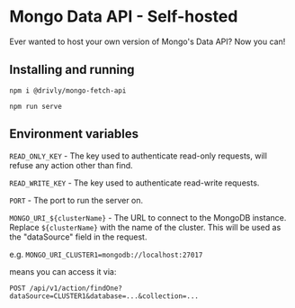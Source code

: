 # Mongo Data API - Self-hosted
Ever wanted to host your own version of Mongo's Data API? Now you can!

## Installing and running

`npm i @drivly/mongo-fetch-api`

`npm run serve`

## Environment variables

`READ_ONLY_KEY` - The key used to authenticate read-only requests, will refuse any action other than find.

`READ_WRITE_KEY` - The key used to authenticate read-write requests.

`PORT` - The port to run the server on.

`MONGO_URI_${clusterName}` - The URL to connect to the MongoDB instance. Replace `${clusterName}` with the name of the cluster. This will be used as the "dataSource" field in the request.

e.g. `MONGO_URI_CLUSTER1=mongodb://localhost:27017`

means you can access it via:

```curl
POST /api/v1/action/findOne?dataSource=CLUSTER1&database=...&collection=...
```
